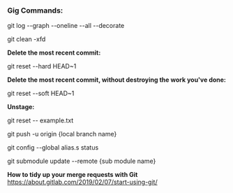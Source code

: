 <h3>Gig Commands:</h3>

git log --graph --oneline --all --decorate

git clean -xfd

<b>Delete the most recent commit:</b>

git reset --hard HEAD~1

<b>Delete the most recent commit, without destroying the work you've done:</b>

git reset --soft HEAD~1

<b>Unstage:</b>

git reset -- example.txt


git push -u origin {local branch name}

git config --global alias.s status

git submodule update --remote {sub module name}

<b>How to tidy up your merge requests with Git</b>
https://about.gitlab.com/2019/02/07/start-using-git/


